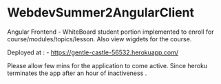 # WebdevSummer2AngularClient

Angular Frontend - WhiteBoard student portion implemented to enroll for  course/modules/topics/lesson. Also view wigdets for the course.

Deployed at : - https://gentle-castle-56532.herokuapp.com/

Please allow few mins for the application to come active. Since heroku terminates the app after an hour of inactiveness .
